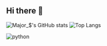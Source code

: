 ## Hi there 👋
![Major_$'s GitHub stats](https://github-readme-stats.vercel.app/api?username=Major-Cod3&show_icons=true&theme=transparent)
![Top Langs](https://github-readme-stats.vercel.app/api/top-langs/?username=Major-Cod3&layout=compact)

![python](https://www.python.org/static/community_logos/python-logo-inkscape.svg)
<!--
**Major-Cod3/Major-Cod3** is a ✨ _special_ ✨ repository because its `README.md` (this file) appears on your GitHub profile.

Here are some ideas to get you started:

- 🔭 I’m currently working on ...
- 🌱 I’m currently learning ...
- 👯 I’m looking to collaborate on ...
- 🤔 I’m looking for help with ...
- 💬 Ask me about ...
- 📫 How to reach me: ...
- 😄 Pronouns: ...
- ⚡ Fun fact: ...
-->

